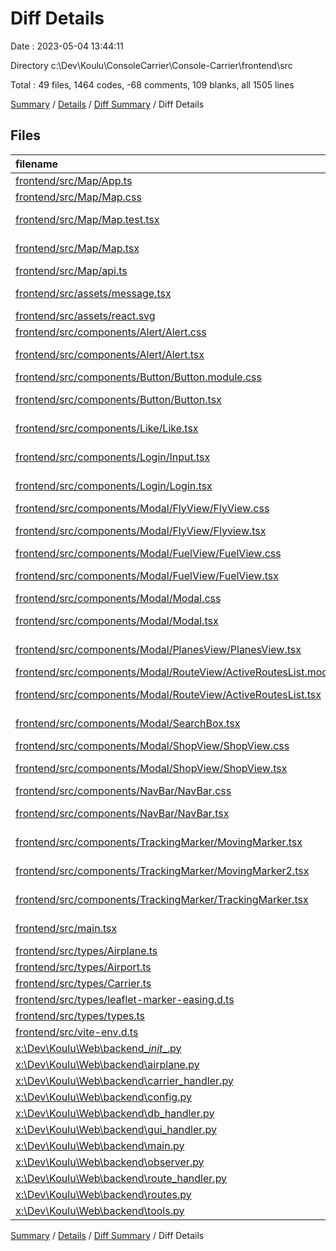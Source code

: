 # Diff Details

Date : 2023-05-04 13:44:11

Directory c:\\Dev\\Koulu\\ConsoleCarrier\\Console-Carrier\\frontend\\src

Total : 49 files,  1464 codes, -68 comments, 109 blanks, all 1505 lines

[Summary](results.md) / [Details](details.md) / [Diff Summary](diff.md) / Diff Details

## Files
| filename | language | code | comment | blank | total |
| :--- | :--- | ---: | ---: | ---: | ---: |
| [frontend/src/Map/App.ts](/frontend/src/Map/App.ts) | TypeScript | 7 | 0 | 1 | 8 |
| [frontend/src/Map/Map.css](/frontend/src/Map/Map.css) | CSS | 39 | 0 | 3 | 42 |
| [frontend/src/Map/Map.test.tsx](/frontend/src/Map/Map.test.tsx) | TypeScript JSX | 31 | 5 | 8 | 44 |
| [frontend/src/Map/Map.tsx](/frontend/src/Map/Map.tsx) | TypeScript JSX | 283 | 3 | 22 | 308 |
| [frontend/src/Map/api.ts](/frontend/src/Map/api.ts) | TypeScript | 220 | 5 | 21 | 246 |
| [frontend/src/assets/message.tsx](/frontend/src/assets/message.tsx) | TypeScript JSX | 5 | 0 | 2 | 7 |
| [frontend/src/assets/react.svg](/frontend/src/assets/react.svg) | XML | 1 | 0 | 0 | 1 |
| [frontend/src/components/Alert/Alert.css](/frontend/src/components/Alert/Alert.css) | CSS | 20 | 0 | 3 | 23 |
| [frontend/src/components/Alert/Alert.tsx](/frontend/src/components/Alert/Alert.tsx) | TypeScript JSX | 33 | 0 | 9 | 42 |
| [frontend/src/components/Button/Button.module.css](/frontend/src/components/Button/Button.module.css) | CSS | 68 | 0 | 10 | 78 |
| [frontend/src/components/Button/Button.tsx](/frontend/src/components/Button/Button.tsx) | TypeScript JSX | 15 | 0 | 4 | 19 |
| [frontend/src/components/Like/Like.tsx](/frontend/src/components/Like/Like.tsx) | TypeScript JSX | 19 | 0 | 2 | 21 |
| [frontend/src/components/Login/Input.tsx](/frontend/src/components/Login/Input.tsx) | TypeScript JSX | 21 | 0 | 4 | 25 |
| [frontend/src/components/Login/Login.tsx](/frontend/src/components/Login/Login.tsx) | TypeScript JSX | 33 | 0 | 6 | 39 |
| [frontend/src/components/Modal/FlyView/FlyView.css](/frontend/src/components/Modal/FlyView/FlyView.css) | CSS | 9 | 1 | 2 | 12 |
| [frontend/src/components/Modal/FlyView/Flyview.tsx](/frontend/src/components/Modal/FlyView/Flyview.tsx) | TypeScript JSX | 163 | 0 | 10 | 173 |
| [frontend/src/components/Modal/FuelView/FuelView.css](/frontend/src/components/Modal/FuelView/FuelView.css) | CSS | 18 | 0 | 4 | 22 |
| [frontend/src/components/Modal/FuelView/FuelView.tsx](/frontend/src/components/Modal/FuelView/FuelView.tsx) | TypeScript JSX | 74 | 0 | 7 | 81 |
| [frontend/src/components/Modal/Modal.css](/frontend/src/components/Modal/Modal.css) | CSS | 79 | 0 | 13 | 92 |
| [frontend/src/components/Modal/Modal.tsx](/frontend/src/components/Modal/Modal.tsx) | TypeScript JSX | 100 | 0 | 7 | 107 |
| [frontend/src/components/Modal/PlanesView/PlanesView.tsx](/frontend/src/components/Modal/PlanesView/PlanesView.tsx) | TypeScript JSX | 64 | 0 | 4 | 68 |
| [frontend/src/components/Modal/RouteView/ActiveRoutesList.module.css](/frontend/src/components/Modal/RouteView/ActiveRoutesList.module.css) | CSS | 25 | 0 | 6 | 31 |
| [frontend/src/components/Modal/RouteView/ActiveRoutesList.tsx](/frontend/src/components/Modal/RouteView/ActiveRoutesList.tsx) | TypeScript JSX | 165 | 0 | 7 | 172 |
| [frontend/src/components/Modal/SearchBox.tsx](/frontend/src/components/Modal/SearchBox.tsx) | TypeScript JSX | 110 | 2 | 9 | 121 |
| [frontend/src/components/Modal/ShopView/ShopView.css](/frontend/src/components/Modal/ShopView/ShopView.css) | CSS | 9 | 0 | 1 | 10 |
| [frontend/src/components/Modal/ShopView/ShopView.tsx](/frontend/src/components/Modal/ShopView/ShopView.tsx) | TypeScript JSX | 106 | 0 | 9 | 115 |
| [frontend/src/components/NavBar/NavBar.css](/frontend/src/components/NavBar/NavBar.css) | CSS | 38 | 0 | 4 | 42 |
| [frontend/src/components/NavBar/NavBar.tsx](/frontend/src/components/NavBar/NavBar.tsx) | TypeScript JSX | 64 | 1 | 6 | 71 |
| [frontend/src/components/TrackingMarker/MovingMarker.tsx](/frontend/src/components/TrackingMarker/MovingMarker.tsx) | TypeScript JSX | 67 | 1 | 19 | 87 |
| [frontend/src/components/TrackingMarker/MovingMarker2.tsx](/frontend/src/components/TrackingMarker/MovingMarker2.tsx) | TypeScript JSX | 39 | 0 | 13 | 52 |
| [frontend/src/components/TrackingMarker/TrackingMarker.tsx](/frontend/src/components/TrackingMarker/TrackingMarker.tsx) | TypeScript JSX | 79 | 2 | 18 | 99 |
| [frontend/src/main.tsx](/frontend/src/main.tsx) | TypeScript JSX | 27 | 0 | 5 | 32 |
| [frontend/src/types/Airplane.ts](/frontend/src/types/Airplane.ts) | TypeScript | 159 | 2 | 13 | 174 |
| [frontend/src/types/Airport.ts](/frontend/src/types/Airport.ts) | TypeScript | 43 | 0 | 2 | 45 |
| [frontend/src/types/Carrier.ts](/frontend/src/types/Carrier.ts) | TypeScript | 26 | 3 | 4 | 33 |
| [frontend/src/types/leaflet-marker-easing.d.ts](/frontend/src/types/leaflet-marker-easing.d.ts) | TypeScript | 12 | 0 | 2 | 14 |
| [frontend/src/types/types.ts](/frontend/src/types/types.ts) | TypeScript | 2 | 0 | 1 | 3 |
| [frontend/src/vite-env.d.ts](/frontend/src/vite-env.d.ts) | TypeScript | 0 | 1 | 1 | 2 |
| [x:\Dev\Koulu\Web\backend\__init__.py](/x:%5CDev%5CKoulu%5CWeb%5Cbackend%5C__init__.py) | Python | 0 | 0 | -1 | -1 |
| [x:\Dev\Koulu\Web\backend\airplane.py](/x:%5CDev%5CKoulu%5CWeb%5Cbackend%5Cairplane.py) | Python | -28 | -9 | -5 | -42 |
| [x:\Dev\Koulu\Web\backend\carrier_handler.py](/x:%5CDev%5CKoulu%5CWeb%5Cbackend%5Ccarrier_handler.py) | Python | -48 | -7 | -12 | -67 |
| [x:\Dev\Koulu\Web\backend\config.py](/x:%5CDev%5CKoulu%5CWeb%5Cbackend%5Cconfig.py) | Python | -71 | -2 | -7 | -80 |
| [x:\Dev\Koulu\Web\backend\db_handler.py](/x:%5CDev%5CKoulu%5CWeb%5Cbackend%5Cdb_handler.py) | Python | -109 | -15 | -30 | -154 |
| [x:\Dev\Koulu\Web\backend\gui_handler.py](/x:%5CDev%5CKoulu%5CWeb%5Cbackend%5Cgui_handler.py) | Python | -132 | -6 | -15 | -153 |
| [x:\Dev\Koulu\Web\backend\main.py](/x:%5CDev%5CKoulu%5CWeb%5Cbackend%5Cmain.py) | Python | -51 | -30 | -13 | -94 |
| [x:\Dev\Koulu\Web\backend\observer.py](/x:%5CDev%5CKoulu%5CWeb%5Cbackend%5Cobserver.py) | Python | -20 | -4 | -3 | -27 |
| [x:\Dev\Koulu\Web\backend\route_handler.py](/x:%5CDev%5CKoulu%5CWeb%5Cbackend%5Croute_handler.py) | Python | -112 | -14 | -19 | -145 |
| [x:\Dev\Koulu\Web\backend\routes.py](/x:%5CDev%5CKoulu%5CWeb%5Cbackend%5Croutes.py) | Python | -216 | -5 | -40 | -261 |
| [x:\Dev\Koulu\Web\backend\tools.py](/x:%5CDev%5CKoulu%5CWeb%5Cbackend%5Ctools.py) | Python | -22 | -2 | -8 | -32 |

[Summary](results.md) / [Details](details.md) / [Diff Summary](diff.md) / Diff Details